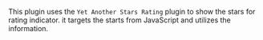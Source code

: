 This plugin uses the `Yet Another Stars Rating` plugin to show the stars for rating indicator. it targets the starts
from JavaScript and utilizes the information.